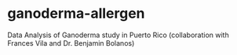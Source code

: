 # ganoderma-allergen
Data Analysis of Ganoderma study in Puerto Rico (collaboration with Frances Vila and Dr. Benjamin Bolanos)
